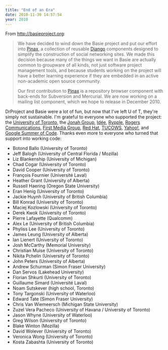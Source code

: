 ```yaml
---
title: "End of an Era"
date: 2010-11-30 14:57:54
year: 2010
---
```

From http://basieproject.org:
<blockquote>We have decided to wind down the Basie project and put our effort into <a href="http://pinaxproject.com">Pinax</a>, a collection of reusable <a href="http://djangoproject.com">Django</a> components designed to simplify the construction of social networking sites.  We made this decision because many of the things we want in Basie are actually common to groupware of all kinds, not just software project management tools, and because students working on the project will have a better learning experience if they are embedded in an active non-academic open source community.

Our first contribution to <a href="http://pinaxproject.com">Pinax</a> is a repository browser component with back-ends for Subversion and Mercurial. We are now working on a mailing list component, which we hope to release in December 2010.</blockquote>
DrProject and Basie were a lot of fun, but now that I've left U of T, they're simply not sustainable.  I'm grateful to everyone who supported the project: the <a href="http://www.utoronto.ca">University of Toronto</a>, the <a href="http://www.jonahgroup.com">Jonah Group</a>, <a href="http://www.ideeinc.com">Idée</a>, <a href="http://www.rypple.com">Rypple</a>, <a href="http://www.rogers.com">Rogers Communications</a>, <a href="http://www.fmginc.com/">First Media Group</a>,  <a href="http://www.redhat.com">Red Hat</a>,  <a href="http://www.tucowsinc.com">TUCOWS</a>,  <a href="http://www.yahoo.com">Yahoo!</a>,  and <a href="http://code.google.com/soc">Google Summer of Code</a>.  Thanks even more to everyone who turned that support into working code:
<ul>
  <li>Botond Ballo (University of Toronto)</li>
  <li>Jeff Balogh (University of Central Florida / Mozilla)</li>
  <li>Liz Blankenship (University of Michigan)</li>
  <li>Chad Cogar (University of Toronto)</li>
  <li>David Cooper (University of Toronto)</li>
  <li>François Fournier (Université Laval)</li>
  <li>Heather Grant (University of Alberta)</li>
  <li>Russell Haering (Oregon State University)</li>
  <li>Eran Henig (University of Toronto)</li>
  <li>Jackie Huynh (University of British Columbia)</li>
  <li>Bill Konrad (University of Toronto)</li>
  <li>Maciej Kozlowski (University of Toronto)</li>
  <li>Derek Kwok (University of Toronto)</li>
  <li>Pierre Lafayette (Qualcomm)</li>
  <li>Alex Le (University of British Columbia)</li>
  <li>Phyliss Lee (University of Toronto)</li>
  <li>James Leung (University of Alberta)</li>
  <li>Ian Lienert (University of Toronto)</li>
  <li>Josh McCarthy (Memorial University)</li>
  <li>Christian Muise (University of Toronto)</li>
  <li>Nikita Pchelin (University of Toronto)</li>
  <li>John Peters (University of Alberta)</li>
  <li>Andrew Schurman (Simon Fraser University)</li>
  <li>Dan Servos (Lakehead University)</li>
  <li>Florian Shkurti (University of Toronto)</li>
  <li>Guillaume Simard (Université Laval)</li>
  <li>Noam Sutskever (high school, Toronto)</li>
  <li>Tony Targonski (University of Waterloo)</li>
  <li>Edward Tate (Simon Fraser University)</li>
  <li>Chris Van Wiemeersch (Michigan State University)</li>
  <li>Zuzel Vera Pacheco (University of Havana / University of Toronto)</li>
  <li>Jason Whyne (University of Waterloo)</li>
  <li>Greg Wilson (University of Toronto)</li>
  <li>Blake Winton (Mozilla)</li>
  <li>David Wolever (University of Toronto)</li>
  <li>Veronica Wong (University of Toronto)</li>
  <li>Kosta Zabashta (University of Toronto)</li>
</ul>
